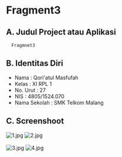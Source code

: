# Fragment3

## A. Judul Project atau Aplikasi
      Fragmnet3

## B. Identitas Diri
   - Nama          : Qori'atul Masfufah
   - Kelas         : XI RPL 1
   - No. Urut      : 27
   - NIS           : 4805/1524.070
   - Nama Sekolah  : SMK Telkom Malang

## C. Screenshoot
  ![1.jpg](https://s27.postimg.org/varcw7cvn/image.png)
  ![2.jpg](https://s22.postimg.org/tag3uuen5/image.png) <br><br>
  ![3.jpg](https://s12.postimg.org/uq8f8k6m5/image.png)
  ![4.jpg](https://s28.postimg.org/xjbbrhn59/image.png)<br><br>

  
